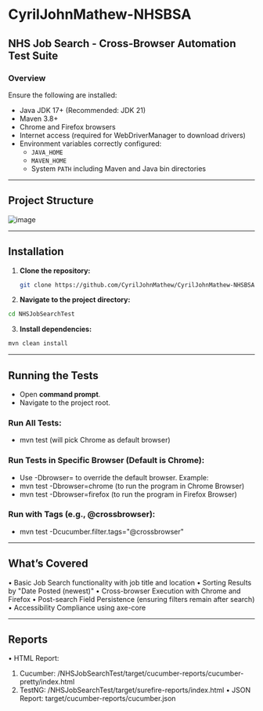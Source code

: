 # CyrilJohnMathew-NHSBSA

## NHS Job Search - Cross-Browser Automation Test Suite
### Overview 
Ensure the following are installed:
- Java JDK 17+ (Recommended: JDK 21)
- Maven 3.8+
- Chrome and Firefox browsers
- Internet access (required for WebDriverManager to download drivers)
- Environment variables correctly configured:
  - `JAVA_HOME`
  - `MAVEN_HOME`
  - System `PATH` including Maven and Java bin directories
--------------------------------------------------------------
## Project Structure

![image](https://github.com/user-attachments/assets/dc207cf2-2605-43ac-8108-8295117b73a1)

-------------------------------------------------------------

## Installation

1. **Clone the repository:**
   ```bash
   git clone https://github.com/CyrilJohnMathew/CyrilJohnMathew-NHSBSA.git
2. **Navigate to the project directory:**
  ```bash
  cd NHSJobSearchTest
 ```
3. **Install dependencies:**
  ```bash
mvn clean install
```
-------------------------------------------------------------
## Running the Tests
* Open **command prompt**.
* Navigate to the project root. 
### Run All Tests:
* mvn test  (will pick Chrome as default browser)
### Run Tests in Specific Browser (Default is Chrome):
* Use -Dbrowser=<browser> to override the default browser. 
Example:
* mvn test -Dbrowser=chrome (to run the program in Chrome Browser)
* mvn test -Dbrowser=firefox (to run the program in Firefox Browser)
### Run with Tags (e.g., @crossbrowser):
* mvn test -Dcucumber.filter.tags="@crossbrowser"

--------------------------------------------------------------
## What’s Covered
•	Basic Job Search functionality with job title and location
•	Sorting Results by "Date Posted (newest)"
•	Cross-browser Execution with Chrome and Firefox
•	Post-search Field Persistence (ensuring filters remain after search)
•	Accessibility Compliance using axe-core

-------------------------------------------------------------
## Reports
•	HTML Report:
1. Cucumber: /NHSJobSearchTest/target/cucumber-reports/cucumber-pretty/index.html
2. TestNG: /NHSJobSearchTest/target/surefire-reports/index.html
•	JSON Report: target/cucumber-reports/cucumber.json
